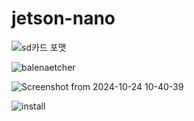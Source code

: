 # jetson-nano

![sd카드 포맷](https://github.com/user-attachments/assets/6e5c9554-bc0a-43fa-adaf-12ca8c1313a2)


![balenaetcher](https://github.com/user-attachments/assets/9d3e0288-67a3-43e4-9a23-3dc8168499f4)


![Screenshot from 2024-10-24 10-40-39](https://github.com/user-attachments/assets/5024e93b-94f5-4cf8-ab1e-5d551d4a8658)


![install](https://github.com/user-attachments/assets/88e8ee78-3a22-468b-94c0-a9b231d5f210)









